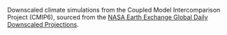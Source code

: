 Downscaled climate simulations from the Coupled Model Intercomparison Project (CMIP6), sourced from the [NASA Earth Exchange Global Daily Downscaled Projections](https://www.nccs.nasa.gov/services/data-collections/land-based-products/nex-gddp-cmip6).

